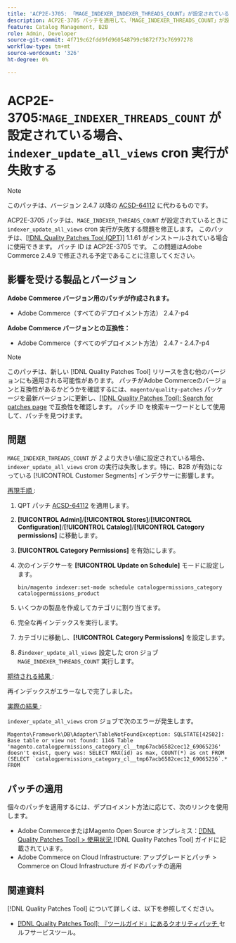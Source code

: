 ```yaml
---
title: 'ACP2E-3705: 「MAGE_INDEXER_INDEXER_THREADS_COUNT」が設定されている場合、「indexer_update_all_views」 cron 実行が失敗します'
description: ACP2E-3705 パッチを適用して、「MAGE_INDEXER_THREADS_COUNT」が設定されている場合に「indexer_update_all_views」 cron の実行が失敗するAdobe Commerceの問題を修正してください。
feature: Catalog Management, B2B
role: Admin, Developer
source-git-commit: 4f719c62fdd9fd960548799c9872f73c76997278
workflow-type: tm+mt
source-wordcount: '326'
ht-degree: 0%

---
```



# ACP2E-3705:`MAGE_INDEXER_THREADS_COUNT` が設定されている場合、`indexer_update_all_views` cron 実行が失敗する

>[!NOTE]
>
>このパッチは、バージョン 2.4.7 以降の [ACSD-64112](/help/tools/quality-patches-tool/patches-available-in-qpt/v1-1-59/acsd-64112-indexer-update-all-views-cron-execution-fails.md) に代わるものです。

ACP2E-3705 パッチは、`MAGE_INDEXER_THREADS_COUNT` が設定されているときに `indexer_update_all_views` cron 実行が失敗する問題を修正します。 このパッチは、[[!DNL Quality Patches Tool (QPT)]](/help/tools/quality-patches-tool/quality-patches-tool-to-self-serve-quality-patches.md) 1.1.61 がインストールされている場合に使用できます。 パッチ ID は ACP2E-3705 です。 この問題はAdobe Commerce 2.4.9 で修正される予定であることに注意してください。

## 影響を受ける製品とバージョン

**Adobe Commerce バージョン用のパッチが作成されます。**

* Adobe Commerce（すべてのデプロイメント方法） 2.4.7-p4

**Adobe Commerce バージョンとの互換性：**

* Adobe Commerce（すべてのデプロイメント方法） 2.4.7 - 2.4.7-p4

>[!NOTE]
>
>このパッチは、新しい [!DNL Quality Patches Tool] リリースを含む他のバージョンにも適用される可能性があります。 パッチがAdobe Commerceのバージョンと互換性があるかどうかを確認するには、`magento/quality-patches` パッケージを最新バージョンに更新し、[[!DNL Quality Patches Tool]: Search for patches page](https://experienceleague.adobe.com/tools/commerce-quality-patches/index.html?lang=ja) で互換性を確認します。 パッチ ID を検索キーワードとして使用して、パッチを見つけます。

## 問題

`MAGE_INDEXER_THREADS_COUNT` が *2* より大きい値に設定されている場合、`indexer_update_all_views` cron の実行は失敗します。特に、B2B が有効になっている [!UICONTROL Customer Segments] インデクサーに影響します。

<u> 再現手順 </u>:

1. QPT パッチ [ACSD-64112](/help/tools/quality-patches-tool/patches-available-in-qpt/v1-1-59/acsd-64112-indexer-update-all-views-cron-execution-fails.md) を適用します。
1. **[!UICONTROL Admin]**/**[!UICONTROL Stores]**/**[!UICONTROL Configuration]**/**[!UICONTROL Catalog]**/**[!UICONTROL Category permissions]** に移動します。
1. **[!UICONTROL Category Permissions]** を有効にします。
1. 次のインデクサーを **[!UICONTROL Update on Schedule]** モードに設定します。

   ```
   bin/magento indexer:set-mode schedule catalogpermissions_category catalogpermissions_product
   ```

1. いくつかの製品を作成してカテゴリに割り当てます。
1. 完全な再インデックスを実行します。
1. カテゴリに移動し、**[!UICONTROL Category Permissions]** を設定します。
1. *8*`indexer_update_all_views` 設定した cron ジョブ `MAGE_INDEXER_THREADS_COUNT` 実行します。

<u> 期待される結果 </u>:

再インデックスがエラーなしで完了しました。

<u> 実際の結果 </u>:

`indexer_update_all_views` cron ジョブで次のエラーが発生します。

```
Magento\Framework\DB\Adapter\TableNotFoundException: SQLSTATE[42S02]: Base table or view not found: 1146 Table 'magento.catalogpermissions_category_cl__tmp67acb6582cec12_69065236' doesn't exist, query was: SELECT MAX(id) as max, COUNT(*) as cnt FROM (SELECT `catalogpermissions_category_cl__tmp67acb6582cec12_69065236`.* FROM
```


## パッチの適用

個々のパッチを適用するには、デプロイメント方法に応じて、次のリンクを使用します。

* Adobe CommerceまたはMagento Open Source オンプレミス：[[!DNL Quality Patches Tool] > 使用状況 ](/help/tools/quality-patches-tool/usage.md) [!DNL Quality Patches Tool] ガイドに記載されています。
* Adobe Commerce on Cloud Infrastructure: アップグレードとパッチ > Commerce on Cloud Infrastructure ガイドのパッチの適用

## 関連資料

[!DNL Quality Patches Tool] について詳しくは、以下を参照してください。

* [[!DNL Quality Patches Tool]: 『ツールガイド』にあるクオリティパッチ ](/help/tools/quality-patches-tool/quality-patches-tool-to-self-serve-quality-patches.md) セルフサービスツール。
